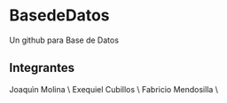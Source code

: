 # BasedeDatos
Un github para Base de Datos 


## Integrantes

Joaquìn Molina \\
Exequiel Cubillos \\
Fabricio Mendosilla \\